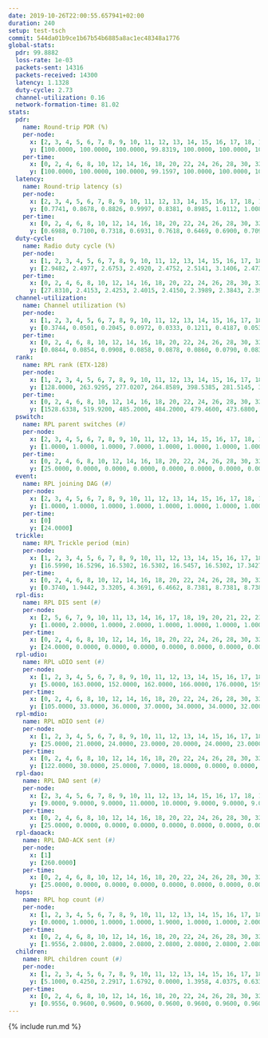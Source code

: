 ```yaml
---
date: 2019-10-26T22:00:55.657941+02:00
duration: 240
setup: test-tsch
commit: 544da01b9ce1b67b54b6885a8ac1ec48348a1776
global-stats:
  pdr: 99.8882
  loss-rate: 1e-03
  packets-sent: 14316
  packets-received: 14300
  latency: 1.1328
  duty-cycle: 2.73
  channel-utilization: 0.16
  network-formation-time: 81.02
stats:
  pdr:
    name: Round-trip PDR (%)
    per-node:
      x: [2, 3, 4, 5, 6, 7, 8, 9, 10, 11, 12, 13, 14, 15, 16, 17, 18, 19, 20, 21, 22, 23, 24, 25]
      y: [100.0000, 100.0000, 100.0000, 99.8319, 100.0000, 100.0000, 100.0000, 100.0000, 100.0000, 100.0000, 100.0000, 100.0000, 100.0000, 99.8347, 99.6564, 100.0000, 99.6593, 99.6587, 99.8294, 100.0000, 100.0000, 99.6667, 99.8255, 99.3333]
    per-time:
      x: [0, 2, 4, 6, 8, 10, 12, 14, 16, 18, 20, 22, 24, 26, 28, 30, 32, 34, 36, 38, 40, 42, 44, 46, 48, 50, 52, 54, 56, 58, 60, 62, 64, 66, 68, 70, 72, 74, 76, 78, 80, 82, 84, 86, 88, 90, 92, 94, 96, 98, 100, 102, 104, 106, 108, 110, 112, 114, 116, 118, 120, 122, 124, 126, 128, 130, 132, 134, 136, 138, 140, 142, 144, 146, 148, 150, 152, 154, 156, 158, 160, 162, 164, 166, 168, 170, 172, 174, 176, 178, 180, 182, 184, 186, 188, 190, 192, 194, 196, 198, 200, 202, 204, 206, 208, 210, 212, 214, 216, 218, 220, 222, 224, 226, 228, 230, 232, 234, 236, 238]
      y: [100.0000, 100.0000, 100.0000, 99.1597, 100.0000, 100.0000, 100.0000, 100.0000, 100.0000, 100.0000, 100.0000, 100.0000, 100.0000, 100.0000, 100.0000, 100.0000, 99.1667, 99.1736, 99.1667, 99.1667, 100.0000, 100.0000, 100.0000, 100.0000, 100.0000, 100.0000, 100.0000, 100.0000, 100.0000, 100.0000, 100.0000, 100.0000, 100.0000, 100.0000, 100.0000, 100.0000, 100.0000, 100.0000, 100.0000, 100.0000, 98.3333, 100.0000, 100.0000, 100.0000, 100.0000, 100.0000, 100.0000, 99.1667, 100.0000, 100.0000, 99.1667, 100.0000, 100.0000, 100.0000, 100.0000, 100.0000, 98.3333, 100.0000, 100.0000, 100.0000, 100.0000, 100.0000, 100.0000, 100.0000, 100.0000, 100.0000, 100.0000, 100.0000, 99.1667, 100.0000, 100.0000, 100.0000, 100.0000, 100.0000, 100.0000, 100.0000, 100.0000, 100.0000, 99.1667, 100.0000, 100.0000, 100.0000, 99.1667, 100.0000, 100.0000, 100.0000, 100.0000, 100.0000, 100.0000, 100.0000, 100.0000, 99.1667, 100.0000, 100.0000, 100.0000, 100.0000, 100.0000, 100.0000, 100.0000, 100.0000, 100.0000, 100.0000, 100.0000, 100.0000, 100.0000, 100.0000, 100.0000, 100.0000, 100.0000, 100.0000, 100.0000, 100.0000, 100.0000, 100.0000, 100.0000, 100.0000, 100.0000, 100.0000, 99.1667, 100.0000]
  latency:
    name: Round-trip latency (s)
    per-node:
      x: [2, 3, 4, 5, 6, 7, 8, 9, 10, 11, 12, 13, 14, 15, 16, 17, 18, 19, 20, 21, 22, 23, 24, 25]
      y: [0.7741, 0.8678, 0.8826, 0.9997, 0.8381, 0.8985, 1.0112, 1.0081, 1.0162, 1.2587, 1.2053, 0.9901, 1.1992, 1.1486, 0.9891, 1.0983, 1.3422, 1.2208, 1.2282, 1.3512, 1.3361, 1.4985, 1.4810, 1.5616]
    per-time:
      x: [0, 2, 4, 6, 8, 10, 12, 14, 16, 18, 20, 22, 24, 26, 28, 30, 32, 34, 36, 38, 40, 42, 44, 46, 48, 50, 52, 54, 56, 58, 60, 62, 64, 66, 68, 70, 72, 74, 76, 78, 80, 82, 84, 86, 88, 90, 92, 94, 96, 98, 100, 102, 104, 106, 108, 110, 112, 114, 116, 118, 120, 122, 124, 126, 128, 130, 132, 134, 136, 138, 140, 142, 144, 146, 148, 150, 152, 154, 156, 158, 160, 162, 164, 166, 168, 170, 172, 174, 176, 178, 180, 182, 184, 186, 188, 190, 192, 194, 196, 198, 200, 202, 204, 206, 208, 210, 212, 214, 216, 218, 220, 222, 224, 226, 228, 230, 232, 234, 236, 238]
      y: [0.6988, 0.7100, 0.7318, 0.6931, 0.7618, 0.6469, 0.6900, 0.7098, 0.7221, 0.7135, 0.6997, 0.6843, 0.6940, 0.6480, 0.6483, 0.6826, 0.7186, 0.7604, 0.6580, 0.6737, 0.6441, 0.6320, 0.6767, 0.6980, 0.6875, 0.6683, 0.6143, 0.6639, 0.6387, 0.6993, 0.7305, 0.6367, 0.5922, 0.6606, 0.5939, 0.7232, 0.6954, 0.7514, 0.7482, 0.7042, 0.6546, 0.7371, 0.7065, 0.6977, 0.6714, 0.6843, 0.7080, 0.8197, 0.9509, 0.8515, 0.7076, 0.7126, 0.7693, 0.9950, 1.1743, 0.9223, 0.9859, 0.8315, 0.7332, 1.0517, 1.5346, 1.3088, 1.0876, 0.9812, 0.9617, 1.2007, 1.6953, 1.6458, 1.5503, 1.3185, 1.0763, 1.1812, 1.5927, 1.5951, 1.6216, 1.5054, 1.4830, 1.4121, 1.6741, 1.6454, 1.6432, 1.6617, 1.6384, 1.6339, 1.6889, 1.5858, 1.6511, 1.6135, 1.5619, 1.5648, 1.6130, 1.6314, 1.6200, 1.6142, 1.6367, 1.6142, 1.6093, 1.6155, 1.6303, 1.6222, 1.6230, 1.5830, 1.5886, 1.6231, 1.6240, 1.5616, 1.5943, 1.5714, 1.6053, 1.5927, 1.6443, 1.5751, 1.6295, 1.5809, 1.6468, 1.6038, 1.6416, 1.5206, 1.5600, 1.5914]
  duty-cycle:
    name: Radio duty cycle (%)
    per-node:
      x: [1, 2, 3, 4, 5, 6, 7, 8, 9, 10, 11, 12, 13, 14, 15, 16, 17, 18, 19, 20, 21, 22, 23, 24, 25]
      y: [2.9482, 2.4977, 2.6753, 2.4920, 2.4752, 2.5141, 3.1406, 2.4731, 2.5659, 2.5241, 2.4923, 2.6228, 2.5229, 2.5136, 2.6011, 2.7795, 2.5249, 2.6500, 2.6816, 2.6062, 2.7668, 2.5923, 2.6407, 2.6451, 2.6844]
    per-time:
      x: [0, 2, 4, 6, 8, 10, 12, 14, 16, 18, 20, 22, 24, 26, 28, 30, 32, 34, 36, 38, 40, 42, 44, 46, 48, 50, 52, 54, 56, 58, 60, 62, 64, 66, 68, 70, 72, 74, 76, 78, 80, 82, 84, 86, 88, 90, 92, 94, 96, 98, 100, 102, 104, 106, 108, 110, 112, 114, 116, 118, 120, 122, 124, 126, 128, 130, 132, 134, 136, 138, 140, 142, 144, 146, 148, 150, 152, 154, 156, 158, 160, 162, 164, 166, 168, 170, 172, 174, 176, 178, 180, 182, 184, 186, 188, 190, 192, 194, 196, 198, 200, 202, 204, 206, 208, 210, 212, 214, 216, 218, 220, 222, 224, 226, 228, 230, 232, 234, 236, 238, 240]
      y: [27.8310, 2.4153, 2.4253, 2.4015, 2.4150, 2.3989, 2.3843, 2.3929, 2.4192, 2.3920, 2.4010, 2.3976, 2.3998, 2.3983, 2.4093, 2.3914, 2.3976, 2.3969, 2.4062, 2.4102, 2.4001, 2.4033, 2.4028, 2.4229, 2.4042, 2.4104, 2.4113, 2.3998, 2.4123, 2.3964, 2.4033, 2.4073, 2.3971, 2.4058, 2.4051, 2.3955, 2.4099, 2.4034, 2.4024, 2.4091, 2.4047, 2.4141, 2.4060, 2.4144, 2.3935, 2.3761, 2.3939, 2.4103, 2.4090, 2.4024, 2.4169, 2.4044, 2.4010, 2.3981, 2.4054, 2.4195, 2.4164, 2.4230, 2.4118, 2.3972, 2.4128, 2.4063, 2.4098, 2.4199, 2.4092, 2.3981, 2.3992, 2.3844, 2.3979, 2.4104, 2.4255, 2.4052, 2.4031, 2.4106, 2.3835, 2.3986, 2.3837, 2.3988, 2.3997, 2.3954, 2.3968, 2.3910, 2.3882, 2.4186, 2.4111, 2.4236, 2.4147, 2.4127, 2.3917, 2.4005, 2.3988, 2.3852, 2.4128, 2.4044, 2.4058, 2.4032, 2.3874, 2.3931, 2.3924, 2.4096, 2.4018, 2.4059, 2.3855, 2.4040, 2.4061, 2.3940, 2.3907, 2.3852, 2.3896, 2.3899, 2.3961, 2.4009, 3.0733, 3.0879, 3.1691, 2.3970, 2.4022, 2.3993, 2.4045, 2.3801, null]
  channel-utilization:
    name: Channel utilization (%)
    per-node:
      x: [1, 2, 3, 4, 5, 6, 7, 8, 9, 10, 11, 12, 13, 14, 15, 16, 17, 18, 19, 20, 21, 22, 23, 24, 25]
      y: [0.3744, 0.0501, 0.2045, 0.0972, 0.0333, 0.1211, 0.4187, 0.0535, 0.0334, 0.0358, 0.0346, 0.0429, 0.0615, 0.0314, 0.1138, 0.1575, 0.0540, 0.0695, 0.0451, 0.0614, 0.0429, 0.0444, 0.0322, 0.0306, 0.0337]
    per-time:
      x: [0, 2, 4, 6, 8, 10, 12, 14, 16, 18, 20, 22, 24, 26, 28, 30, 32, 34, 36, 38, 40, 42, 44, 46, 48, 50, 52, 54, 56, 58, 60, 62, 64, 66, 68, 70, 72, 74, 76, 78, 80, 82, 84, 86, 88, 90, 92, 94, 96, 98, 100, 102, 104, 106, 108, 110, 112, 114, 116, 118, 120, 122, 124, 126, 128, 130, 132, 134, 136, 138, 140, 142, 144, 146, 148, 150, 152, 154, 156, 158, 160, 162, 164, 166, 168, 170, 172, 174, 176, 178, 180, 182, 184, 186, 188, 190, 192, 194, 196, 198, 200, 202, 204, 206, 208, 210, 212, 214, 216, 218, 220, 222, 224, 226, 228, 230, 232, 234, 236, 238, 240]
      y: [0.0844, 0.0854, 0.0908, 0.0858, 0.0878, 0.0860, 0.0790, 0.0833, 0.0911, 0.0817, 0.0862, 0.0847, 0.0865, 0.0863, 0.0873, 0.0811, 0.0845, 0.0824, 0.0893, 0.0882, 0.0839, 0.0847, 0.0837, 0.0905, 0.0842, 0.0858, 0.0868, 0.0828, 0.0897, 0.0815, 0.0860, 0.0835, 0.0793, 0.0839, 0.0837, 0.0803, 0.0878, 0.0861, 0.0846, 0.0864, 0.0850, 0.0894, 0.0848, 0.0881, 0.0811, 0.0744, 0.0828, 0.0903, 0.0898, 0.0846, 0.0896, 0.0852, 0.0836, 0.0831, 0.0868, 0.0926, 0.0926, 0.0936, 0.0891, 0.0810, 0.0882, 0.0864, 0.0878, 0.0945, 0.0891, 0.0888, 0.0883, 0.0807, 0.0872, 0.0883, 0.0969, 0.0874, 0.0878, 0.0911, 0.0797, 0.0851, 0.0772, 0.0840, 0.0841, 0.0880, 0.0868, 0.0838, 0.0839, 0.0936, 0.0912, 0.0956, 0.0898, 0.0911, 0.0828, 0.0859, 0.0854, 0.0789, 0.0888, 0.0842, 0.0836, 0.0851, 0.0779, 0.0830, 0.0814, 0.0885, 0.0854, 0.0862, 0.0768, 0.0829, 0.0877, 0.0809, 0.0807, 0.0791, 0.0812, 0.0817, 0.0835, 0.0840, 0.4041, 0.3826, 0.4382, 0.0843, 0.0869, 0.0848, 0.0873, 0.0756, null]
  rank:
    name: RPL rank (ETX-128)
    per-node:
      x: [1, 2, 3, 4, 5, 6, 7, 8, 9, 10, 11, 12, 13, 14, 15, 16, 17, 18, 19, 20, 21, 22, 23, 24, 25]
      y: [128.0000, 263.9295, 277.0207, 264.8589, 398.5385, 281.5145, 320.0703, 411.7178, 447.8299, 436.2675, 482.0370, 409.5082, 430.9524, 548.8618, 466.7480, 434.6988, 447.0165, 575.1084, 823.0325, 577.1434, 592.2438, 585.5820, 691.3052, 706.8367, 694.1598]
    per-time:
      x: [0, 2, 4, 6, 8, 10, 12, 14, 16, 18, 20, 22, 24, 26, 28, 30, 32, 34, 36, 38, 40, 42, 44, 46, 48, 50, 52, 54, 56, 58, 60, 62, 64, 66, 68, 70, 72, 74, 76, 78, 80, 82, 84, 86, 88, 90, 92, 94, 96, 98, 100, 102, 104, 106, 108, 110, 112, 114, 116, 118, 120, 122, 124, 126, 128, 130, 132, 134, 136, 138, 140, 142, 144, 146, 148, 150, 152, 154, 156, 158, 160, 162, 164, 166, 168, 170, 172, 174, 176, 178, 180, 182, 184, 186, 188, 190, 192, 194, 196, 198, 200, 202, 204, 206, 208, 210, 212, 214, 216, 218, 220, 222, 224, 226, 228, 230, 232, 234, 236, 238, 240]
      y: [1528.6338, 519.9200, 485.2000, 484.2000, 479.4600, 473.6800, 472.2200, 476.3400, 469.4706, 458.9412, 457.5600, 454.7647, 448.8824, 453.3269, 448.5600, 446.7000, 437.9800, 454.3200, 471.7115, 468.7308, 452.2353, 448.2000, 451.0392, 435.7647, 437.0800, 439.1000, 443.7800, 440.4600, 441.9200, 443.6800, 442.0784, 439.0400, 435.8200, 439.0400, 438.2400, 444.7000, 469.8431, 465.9038, 450.3000, 450.3200, 449.2500, 448.5686, 443.3000, 458.7400, 454.6863, 446.5400, 449.1765, 449.1346, 459.9245, 456.0600, 467.0980, 487.1600, 488.8000, 488.5600, 485.8824, 483.1091, 455.1538, 493.2264, 484.0400, 490.0800, 483.8627, 471.3529, 465.7451, 469.3654, 463.4423, 461.2157, 465.4600, 460.0200, 462.7200, 462.6078, 465.5192, 461.2745, 457.0000, 450.8200, 452.1200, 458.5882, 446.6600, 443.2000, 455.8491, 456.0196, 454.0000, 458.3846, 459.7692, 452.3400, 458.8627, 463.7647, 461.6346, 458.9020, 462.5686, 456.8000, 455.5577, 450.8600, 448.1296, 449.8400, 450.5400, 450.3600, 447.3400, 446.0200, 447.3400, 456.0577, 458.3462, 448.3400, 444.0400, 442.7600, 442.2941, 440.1600, 440.1400, 439.1800, 446.9804, 440.7800, 440.4400, 444.9608, 308.3569, 362.7354, 327.9323, 327.0094, 447.0000, 444.5385, 449.9245, 442.4200, null]
  pswitch:
    name: RPL parent switches (#)
    per-node:
      x: [2, 3, 4, 5, 6, 7, 8, 9, 10, 11, 12, 13, 14, 15, 16, 17, 18, 19, 20, 21, 22, 23, 24, 25]
      y: [1.0000, 1.0000, 1.0000, 7.0000, 1.0000, 1.0000, 1.0000, 1.0000, 3.0000, 3.0000, 4.0000, 12.0000, 6.0000, 6.0000, 9.0000, 3.0000, 9.0000, 6.0000, 4.0000, 3.0000, 4.0000, 10.0000, 12.0000, 5.0000]
    per-time:
      x: [0, 2, 4, 6, 8, 10, 12, 14, 16, 18, 20, 22, 24, 26, 28, 30, 32, 34, 36, 38, 40, 42, 44, 46, 48, 50, 52, 54, 56, 58, 60, 62, 64, 66, 68, 70, 72, 74, 76, 78, 80, 82, 84, 86, 88, 90, 92, 94, 96, 98, 100, 102, 104, 106, 108, 110, 112, 114, 116, 118, 120, 122, 124, 126, 128, 130, 132, 134, 136, 138, 140, 142, 144, 146, 148, 150, 152, 154, 156, 158, 160, 162, 164, 166, 168, 170, 172, 174, 176, 178, 180, 182, 184, 186, 188, 190, 192, 194, 196, 198, 200, 202, 204, 206, 208, 210, 212, 214, 216, 218, 220, 222, 224, 226, 228, 230, 232, 234, 236]
      y: [25.0000, 0.0000, 0.0000, 0.0000, 0.0000, 0.0000, 0.0000, 0.0000, 1.0000, 1.0000, 0.0000, 1.0000, 1.0000, 2.0000, 0.0000, 0.0000, 0.0000, 0.0000, 2.0000, 2.0000, 1.0000, 0.0000, 1.0000, 1.0000, 0.0000, 0.0000, 0.0000, 0.0000, 0.0000, 0.0000, 1.0000, 0.0000, 0.0000, 0.0000, 0.0000, 0.0000, 1.0000, 2.0000, 0.0000, 0.0000, 2.0000, 1.0000, 0.0000, 0.0000, 1.0000, 0.0000, 1.0000, 2.0000, 3.0000, 0.0000, 1.0000, 0.0000, 0.0000, 0.0000, 1.0000, 5.0000, 2.0000, 3.0000, 0.0000, 0.0000, 1.0000, 1.0000, 1.0000, 2.0000, 2.0000, 1.0000, 0.0000, 0.0000, 0.0000, 1.0000, 2.0000, 1.0000, 2.0000, 0.0000, 0.0000, 1.0000, 0.0000, 0.0000, 3.0000, 1.0000, 2.0000, 2.0000, 2.0000, 0.0000, 1.0000, 1.0000, 2.0000, 1.0000, 1.0000, 0.0000, 2.0000, 0.0000, 4.0000, 0.0000, 0.0000, 0.0000, 0.0000, 0.0000, 0.0000, 2.0000, 2.0000, 0.0000, 0.0000, 0.0000, 1.0000, 0.0000, 0.0000, 0.0000, 1.0000, 0.0000, 0.0000, 1.0000, 0.0000, 0.0000, 0.0000, 0.0000, 0.0000, 2.0000, 3.0000]
  event:
    name: RPL joining DAG (#)
    per-node:
      x: [2, 3, 4, 5, 6, 7, 8, 9, 10, 11, 12, 13, 14, 15, 16, 17, 18, 19, 20, 21, 22, 23, 24, 25]
      y: [1.0000, 1.0000, 1.0000, 1.0000, 1.0000, 1.0000, 1.0000, 1.0000, 1.0000, 1.0000, 1.0000, 1.0000, 1.0000, 1.0000, 1.0000, 1.0000, 1.0000, 1.0000, 1.0000, 1.0000, 1.0000, 1.0000, 1.0000, 1.0000]
    per-time:
      x: [0]
      y: [24.0000]
  trickle:
    name: RPL Trickle period (min)
    per-node:
      x: [1, 2, 3, 4, 5, 6, 7, 8, 9, 10, 11, 12, 13, 14, 15, 16, 17, 18, 19, 20, 21, 22, 23, 24, 25]
      y: [16.5990, 16.5296, 16.5302, 16.5302, 16.5457, 16.5302, 17.3427, 16.5302, 16.5251, 16.5374, 16.5380, 16.4705, 16.5715, 16.5444, 16.5583, 16.5606, 16.5380, 16.5181, 16.5416, 16.5342, 16.5803, 16.4984, 16.6231, 16.6299, 16.6056]
    per-time:
      x: [0, 2, 4, 6, 8, 10, 12, 14, 16, 18, 20, 22, 24, 26, 28, 30, 32, 34, 36, 38, 40, 42, 44, 46, 48, 50, 52, 54, 56, 58, 60, 62, 64, 66, 68, 70, 72, 74, 76, 78, 80, 82, 84, 86, 88, 90, 92, 94, 96, 98, 100, 102, 104, 106, 108, 110, 112, 114, 116, 118, 120, 122, 124, 126, 128, 130, 132, 134, 136, 138, 140, 142, 144, 146, 148, 150, 152, 154, 156, 158, 160, 162, 164, 166, 168, 170, 172, 174, 176, 178, 180, 182, 184, 186, 188, 190, 192, 194, 196, 198, 200, 202, 204, 206, 208, 210, 212, 214, 216, 218, 220, 222, 224, 226, 228, 230, 232, 234, 236, 238, 240]
      y: [0.3740, 1.9442, 3.3205, 4.3691, 6.4662, 8.7381, 8.7381, 8.7381, 8.7381, 17.3049, 17.4763, 17.4763, 17.4763, 17.4763, 17.4763, 17.4763, 17.4763, 17.4763, 17.4763, 17.4763, 17.4763, 17.4763, 17.4763, 17.4763, 17.4763, 17.4763, 17.4763, 17.4763, 17.4763, 17.4763, 17.4763, 17.4763, 17.4763, 17.4763, 17.4763, 17.4763, 17.4763, 17.4763, 17.4763, 17.4763, 17.4763, 17.4763, 17.4763, 17.4763, 17.4763, 17.4763, 17.4763, 17.4763, 17.4763, 17.4763, 17.4763, 17.4763, 17.4763, 17.4763, 17.4763, 17.4763, 17.4763, 17.4763, 17.4763, 17.4763, 17.4763, 17.4763, 17.4763, 17.4763, 17.4763, 17.4763, 17.4763, 17.4763, 17.4763, 17.4763, 17.4763, 17.4763, 17.4763, 17.4763, 17.4763, 17.4763, 17.4763, 17.4763, 17.4763, 17.4763, 17.4763, 17.4763, 17.4763, 17.4763, 17.4763, 17.4763, 17.4763, 17.4763, 17.4763, 17.4763, 17.4763, 17.4763, 17.4763, 17.4763, 17.4763, 17.4763, 17.4763, 17.4763, 17.4763, 17.4763, 17.4763, 17.4763, 17.4763, 17.4763, 17.4763, 17.4763, 17.4763, 17.4763, 17.4763, 17.4763, 17.4763, 17.4763, 17.4763, 17.4763, 17.4763, 17.4763, 17.4763, 17.4763, 17.4763, 17.4763, null]
  rpl-dis:
    name: RPL DIS sent (#)
    per-node:
      x: [2, 5, 6, 7, 9, 10, 11, 13, 14, 16, 17, 18, 19, 20, 21, 22, 23, 24, 25]
      y: [1.0000, 2.0000, 1.0000, 2.0000, 1.0000, 1.0000, 1.0000, 1.0000, 1.0000, 1.0000, 1.0000, 1.0000, 1.0000, 1.0000, 3.0000, 1.0000, 2.0000, 2.0000, 2.0000]
    per-time:
      x: [0, 2, 4, 6, 8, 10, 12, 14, 16, 18, 20, 22, 24, 26, 28, 30, 32, 34, 36, 38, 40, 42, 44, 46, 48, 50, 52, 54, 56, 58, 60, 62, 64, 66, 68, 70, 72, 74, 76, 78, 80, 82, 84, 86, 88, 90, 92, 94, 96, 98, 100, 102, 104, 106, 108, 110, 112, 114, 116, 118, 120, 122, 124, 126, 128, 130, 132, 134, 136, 138, 140, 142, 144, 146, 148, 150, 152, 154, 156, 158, 160, 162, 164, 166, 168, 170, 172, 174, 176, 178, 180, 182, 184, 186, 188, 190, 192, 194, 196, 198, 200, 202, 204, 206, 208, 210, 212, 214, 216, 218, 220, 222, 224, 226, 228]
      y: [24.0000, 0.0000, 0.0000, 0.0000, 0.0000, 0.0000, 0.0000, 0.0000, 0.0000, 0.0000, 0.0000, 0.0000, 0.0000, 0.0000, 0.0000, 0.0000, 0.0000, 0.0000, 0.0000, 0.0000, 0.0000, 0.0000, 0.0000, 0.0000, 0.0000, 0.0000, 0.0000, 0.0000, 0.0000, 0.0000, 0.0000, 0.0000, 0.0000, 0.0000, 0.0000, 0.0000, 0.0000, 0.0000, 0.0000, 0.0000, 0.0000, 0.0000, 0.0000, 0.0000, 0.0000, 0.0000, 0.0000, 0.0000, 0.0000, 0.0000, 0.0000, 0.0000, 0.0000, 0.0000, 0.0000, 0.0000, 0.0000, 0.0000, 0.0000, 0.0000, 0.0000, 0.0000, 0.0000, 0.0000, 0.0000, 0.0000, 0.0000, 0.0000, 0.0000, 0.0000, 0.0000, 0.0000, 0.0000, 0.0000, 0.0000, 0.0000, 0.0000, 0.0000, 0.0000, 0.0000, 0.0000, 0.0000, 0.0000, 0.0000, 0.0000, 0.0000, 0.0000, 0.0000, 0.0000, 0.0000, 0.0000, 0.0000, 0.0000, 0.0000, 0.0000, 0.0000, 0.0000, 0.0000, 0.0000, 0.0000, 0.0000, 0.0000, 0.0000, 0.0000, 0.0000, 0.0000, 0.0000, 0.0000, 0.0000, 0.0000, 0.0000, 0.0000, 0.0000, 0.0000, 2.0000]
  rpl-udio:
    name: RPL uDIO sent (#)
    per-node:
      x: [1, 2, 3, 4, 5, 6, 7, 8, 9, 10, 11, 12, 13, 14, 15, 16, 17, 18, 19, 20, 21, 22, 23, 24, 25]
      y: [5.0000, 163.0000, 152.0000, 162.0000, 166.0000, 176.0000, 159.0000, 165.0000, 168.0000, 169.0000, 165.0000, 164.0000, 170.0000, 168.0000, 166.0000, 161.0000, 173.0000, 159.0000, 167.0000, 167.0000, 171.0000, 170.0000, 166.0000, 164.0000, 167.0000]
    per-time:
      x: [0, 2, 4, 6, 8, 10, 12, 14, 16, 18, 20, 22, 24, 26, 28, 30, 32, 34, 36, 38, 40, 42, 44, 46, 48, 50, 52, 54, 56, 58, 60, 62, 64, 66, 68, 70, 72, 74, 76, 78, 80, 82, 84, 86, 88, 90, 92, 94, 96, 98, 100, 102, 104, 106, 108, 110, 112, 114, 116, 118, 120, 122, 124, 126, 128, 130, 132, 134, 136, 138, 140, 142, 144, 146, 148, 150, 152, 154, 156, 158, 160, 162, 164, 166, 168, 170, 172, 174, 176, 178, 180, 182, 184, 186, 188, 190, 192, 194, 196, 198, 200, 202, 204, 206, 208, 210, 212, 214, 216, 218, 220, 222, 224, 226, 228, 230, 232, 234, 236, 238, 240]
      y: [105.0000, 33.0000, 36.0000, 37.0000, 34.0000, 34.0000, 32.0000, 30.0000, 33.0000, 32.0000, 32.0000, 37.0000, 26.0000, 31.0000, 32.0000, 33.0000, 35.0000, 34.0000, 34.0000, 33.0000, 31.0000, 28.0000, 34.0000, 40.0000, 33.0000, 33.0000, 37.0000, 32.0000, 27.0000, 30.0000, 34.0000, 33.0000, 34.0000, 37.0000, 31.0000, 29.0000, 37.0000, 31.0000, 28.0000, 34.0000, 37.0000, 32.0000, 34.0000, 32.0000, 30.0000, 34.0000, 36.0000, 28.0000, 37.0000, 34.0000, 34.0000, 31.0000, 31.0000, 32.0000, 36.0000, 30.0000, 33.0000, 37.0000, 27.0000, 26.0000, 31.0000, 32.0000, 30.0000, 32.0000, 32.0000, 31.0000, 34.0000, 31.0000, 28.0000, 34.0000, 34.0000, 33.0000, 28.0000, 36.0000, 30.0000, 35.0000, 28.0000, 32.0000, 33.0000, 32.0000, 32.0000, 31.0000, 31.0000, 33.0000, 33.0000, 35.0000, 32.0000, 30.0000, 31.0000, 30.0000, 36.0000, 29.0000, 37.0000, 33.0000, 36.0000, 31.0000, 32.0000, 33.0000, 40.0000, 35.0000, 28.0000, 37.0000, 27.0000, 30.0000, 32.0000, 39.0000, 32.0000, 24.0000, 34.0000, 36.0000, 29.0000, 33.0000, 35.0000, 37.0000, 37.0000, 31.0000, 33.0000, 33.0000, 32.0000, 31.0000, 0.0000]
  rpl-mdio:
    name: RPL mDIO sent (#)
    per-node:
      x: [1, 2, 3, 4, 5, 6, 7, 8, 9, 10, 11, 12, 13, 14, 15, 16, 17, 18, 19, 20, 21, 22, 23, 24, 25]
      y: [25.0000, 21.0000, 24.0000, 23.0000, 20.0000, 24.0000, 23.0000, 23.0000, 20.0000, 20.0000, 21.0000, 20.0000, 22.0000, 20.0000, 21.0000, 20.0000, 22.0000, 22.0000, 20.0000, 22.0000, 21.0000, 21.0000, 20.0000, 20.0000, 21.0000]
    per-time:
      x: [0, 2, 4, 6, 8, 10, 12, 14, 16, 18, 20, 22, 24, 26, 28, 30, 32, 34, 36, 38, 40, 42, 44, 46, 48, 50, 52, 54, 56, 58, 60, 62, 64, 66, 68, 70, 72, 74, 76, 78, 80, 82, 84, 86, 88, 90, 92, 94, 96, 98, 100, 102, 104, 106, 108, 110, 112, 114, 116, 118, 120, 122, 124, 126, 128, 130, 132, 134, 136, 138, 140, 142, 144, 146, 148, 150, 152, 154, 156, 158, 160, 162, 164, 166, 168, 170, 172, 174, 176, 178, 180, 182, 184, 186, 188, 190, 192, 194, 196, 198, 200, 202, 204, 206, 208, 210, 212, 214, 216, 218, 220, 222, 224, 226, 228, 230, 232, 234, 236, 238]
      y: [122.0000, 30.0000, 25.0000, 7.0000, 18.0000, 0.0000, 0.0000, 7.0000, 16.0000, 2.0000, 0.0000, 0.0000, 0.0000, 1.0000, 6.0000, 6.0000, 6.0000, 6.0000, 0.0000, 0.0000, 0.0000, 0.0000, 3.0000, 6.0000, 1.0000, 9.0000, 6.0000, 0.0000, 0.0000, 0.0000, 0.0000, 5.0000, 6.0000, 7.0000, 6.0000, 1.0000, 0.0000, 0.0000, 0.0000, 2.0000, 2.0000, 7.0000, 8.0000, 6.0000, 0.0000, 0.0000, 0.0000, 0.0000, 1.0000, 4.0000, 8.0000, 7.0000, 5.0000, 0.0000, 0.0000, 0.0000, 0.0000, 4.0000, 3.0000, 8.0000, 8.0000, 2.0000, 0.0000, 0.0000, 0.0000, 0.0000, 7.0000, 4.0000, 5.0000, 7.0000, 2.0000, 0.0000, 0.0000, 0.0000, 0.0000, 6.0000, 5.0000, 9.0000, 5.0000, 0.0000, 0.0000, 0.0000, 0.0000, 3.0000, 4.0000, 3.0000, 10.0000, 5.0000, 0.0000, 0.0000, 0.0000, 0.0000, 5.0000, 5.0000, 6.0000, 5.0000, 4.0000, 0.0000, 0.0000, 0.0000, 0.0000, 4.0000, 7.0000, 8.0000, 5.0000, 1.0000, 0.0000, 0.0000, 0.0000, 1.0000, 6.0000, 6.0000, 8.0000, 4.0000, 0.0000, 0.0000, 0.0000, 0.0000, 4.0000, 5.0000]
  rpl-dao:
    name: RPL DAO sent (#)
    per-node:
      x: [2, 3, 4, 5, 6, 7, 8, 9, 10, 11, 12, 13, 14, 15, 16, 17, 18, 19, 20, 21, 22, 23, 24, 25]
      y: [9.0000, 9.0000, 9.0000, 11.0000, 10.0000, 9.0000, 9.0000, 9.0000, 9.0000, 10.0000, 12.0000, 14.0000, 12.0000, 12.0000, 13.0000, 10.0000, 14.0000, 11.0000, 10.0000, 10.0000, 11.0000, 14.0000, 14.0000, 11.0000]
    per-time:
      x: [0, 2, 4, 6, 8, 10, 12, 14, 16, 18, 20, 22, 24, 26, 28, 30, 32, 34, 36, 38, 40, 42, 44, 46, 48, 50, 52, 54, 56, 58, 60, 62, 64, 66, 68, 70, 72, 74, 76, 78, 80, 82, 84, 86, 88, 90, 92, 94, 96, 98, 100, 102, 104, 106, 108, 110, 112, 114, 116, 118, 120, 122, 124, 126, 128, 130, 132, 134, 136, 138, 140, 142, 144, 146, 148, 150, 152, 154, 156, 158, 160, 162, 164, 166, 168, 170, 172, 174, 176, 178, 180, 182, 184, 186, 188, 190, 192, 194, 196, 198, 200, 202, 204, 206, 208, 210, 212, 214, 216, 218, 220, 222, 224, 226, 228, 230, 232, 234, 236]
      y: [25.0000, 0.0000, 0.0000, 0.0000, 0.0000, 0.0000, 0.0000, 0.0000, 1.0000, 1.0000, 0.0000, 1.0000, 1.0000, 2.0000, 18.0000, 0.0000, 0.0000, 0.0000, 2.0000, 3.0000, 1.0000, 0.0000, 2.0000, 2.0000, 0.0000, 0.0000, 2.0000, 1.0000, 10.0000, 2.0000, 1.0000, 0.0000, 2.0000, 1.0000, 2.0000, 0.0000, 3.0000, 3.0000, 0.0000, 0.0000, 2.0000, 2.0000, 5.0000, 6.0000, 1.0000, 0.0000, 3.0000, 2.0000, 3.0000, 1.0000, 1.0000, 2.0000, 0.0000, 0.0000, 2.0000, 7.0000, 5.0000, 10.0000, 0.0000, 0.0000, 1.0000, 2.0000, 2.0000, 3.0000, 2.0000, 1.0000, 0.0000, 0.0000, 1.0000, 4.0000, 5.0000, 7.0000, 2.0000, 1.0000, 0.0000, 1.0000, 1.0000, 2.0000, 4.0000, 1.0000, 3.0000, 2.0000, 3.0000, 1.0000, 2.0000, 7.0000, 4.0000, 2.0000, 1.0000, 0.0000, 2.0000, 1.0000, 5.0000, 1.0000, 0.0000, 1.0000, 1.0000, 0.0000, 0.0000, 7.0000, 7.0000, 2.0000, 0.0000, 1.0000, 2.0000, 0.0000, 3.0000, 1.0000, 1.0000, 0.0000, 1.0000, 1.0000, 1.0000, 5.0000, 6.0000, 0.0000, 2.0000, 3.0000, 5.0000]
  rpl-daoack:
    name: RPL DAO-ACK sent (#)
    per-node:
      x: [1]
      y: [260.0000]
    per-time:
      x: [0, 2, 4, 6, 8, 10, 12, 14, 16, 18, 20, 22, 24, 26, 28, 30, 32, 34, 36, 38, 40, 42, 44, 46, 48, 50, 52, 54, 56, 58, 60, 62, 64, 66, 68, 70, 72, 74, 76, 78, 80, 82, 84, 86, 88, 90, 92, 94, 96, 98, 100, 102, 104, 106, 108, 110, 112, 114, 116, 118, 120, 122, 124, 126, 128, 130, 132, 134, 136, 138, 140, 142, 144, 146, 148, 150, 152, 154, 156, 158, 160, 162, 164, 166, 168, 170, 172, 174, 176, 178, 180, 182, 184, 186, 188, 190, 192, 194, 196, 198, 200, 202, 204, 206, 208, 210, 212, 214, 216, 218, 220, 222, 224, 226, 228, 230, 232, 234, 236]
      y: [25.0000, 0.0000, 0.0000, 0.0000, 0.0000, 0.0000, 0.0000, 0.0000, 1.0000, 1.0000, 0.0000, 1.0000, 1.0000, 2.0000, 18.0000, 0.0000, 0.0000, 0.0000, 2.0000, 3.0000, 1.0000, 0.0000, 2.0000, 2.0000, 0.0000, 0.0000, 2.0000, 1.0000, 10.0000, 2.0000, 1.0000, 0.0000, 2.0000, 1.0000, 2.0000, 0.0000, 3.0000, 3.0000, 0.0000, 0.0000, 2.0000, 2.0000, 5.0000, 6.0000, 1.0000, 0.0000, 3.0000, 3.0000, 2.0000, 1.0000, 1.0000, 2.0000, 0.0000, 0.0000, 2.0000, 7.0000, 4.0000, 10.0000, 0.0000, 0.0000, 1.0000, 2.0000, 2.0000, 3.0000, 2.0000, 1.0000, 0.0000, 0.0000, 1.0000, 4.0000, 4.0000, 7.0000, 3.0000, 0.0000, 0.0000, 1.0000, 1.0000, 2.0000, 4.0000, 1.0000, 3.0000, 2.0000, 3.0000, 1.0000, 2.0000, 7.0000, 4.0000, 2.0000, 1.0000, 0.0000, 2.0000, 1.0000, 5.0000, 1.0000, 0.0000, 1.0000, 1.0000, 0.0000, 0.0000, 7.0000, 7.0000, 2.0000, 0.0000, 1.0000, 2.0000, 0.0000, 3.0000, 1.0000, 1.0000, 0.0000, 1.0000, 1.0000, 1.0000, 6.0000, 5.0000, 0.0000, 2.0000, 3.0000, 5.0000]
  hops:
    name: RPL hop count (#)
    per-node:
      x: [1, 2, 3, 4, 5, 6, 7, 8, 9, 10, 11, 12, 13, 14, 15, 16, 17, 18, 19, 20, 21, 22, 23, 24, 25]
      y: [0.0000, 1.0000, 1.0000, 1.0000, 1.9000, 1.0000, 1.0000, 2.0000, 2.0000, 2.1083, 2.0125, 2.0000, 2.0000, 3.0000, 2.0958, 2.0000, 2.0000, 2.8542, 3.0586, 3.0000, 3.1464, 3.0000, 3.9791, 4.0084, 3.9289]
    per-time:
      x: [0, 2, 4, 6, 8, 10, 12, 14, 16, 18, 20, 22, 24, 26, 28, 30, 32, 34, 36, 38, 40, 42, 44, 46, 48, 50, 52, 54, 56, 58, 60, 62, 64, 66, 68, 70, 72, 74, 76, 78, 80, 82, 84, 86, 88, 90, 92, 94, 96, 98, 100, 102, 104, 106, 108, 110, 112, 114, 116, 118, 120, 122, 124, 126, 128, 130, 132, 134, 136, 138, 140, 142, 144, 146, 148, 150, 152, 154, 156, 158, 160, 162, 164, 166, 168, 170, 172, 174, 176, 178, 180, 182, 184, 186, 188, 190, 192, 194, 196, 198, 200, 202, 204, 206, 208, 210, 212, 214, 216, 218, 220, 222, 224, 226, 228, 230, 232, 234, 236, 238]
      y: [1.9556, 2.0800, 2.0800, 2.0800, 2.0800, 2.0800, 2.0800, 2.0800, 2.0800, 2.2000, 2.2000, 2.2000, 2.2400, 2.2000, 2.2000, 2.2000, 2.2000, 2.2000, 2.2000, 2.2000, 2.2000, 2.2000, 2.2000, 2.2000, 2.2000, 2.2000, 2.2000, 2.2000, 2.2000, 2.2000, 2.2000, 2.2000, 2.2000, 2.2000, 2.2000, 2.2000, 2.2000, 2.2000, 2.2000, 2.2000, 2.2000, 2.2000, 2.2000, 2.2000, 2.2000, 2.2000, 2.2000, 2.2000, 2.2000, 2.2000, 2.2000, 2.2000, 2.2000, 2.2000, 2.2000, 2.2400, 2.2800, 2.2600, 2.2400, 2.2400, 2.2400, 2.2400, 2.2400, 2.2400, 2.2400, 2.2400, 2.2400, 2.2400, 2.2400, 2.2400, 2.2400, 2.2400, 2.2400, 2.2000, 2.2000, 2.2000, 2.2000, 2.2000, 2.2200, 2.2400, 2.2600, 2.2800, 2.2800, 2.2400, 2.2800, 2.2800, 2.2600, 2.2200, 2.2000, 2.2400, 2.2000, 2.2000, 2.2000, 2.2000, 2.2000, 2.2000, 2.2000, 2.2000, 2.2000, 2.2000, 2.2000, 2.2000, 2.2000, 2.2000, 2.2000, 2.2000, 2.2000, 2.2000, 2.2000, 2.2000, 2.2000, 2.2000, 2.2000, 2.2000, 2.2000, 2.2000, 2.2000, 2.2000, 2.2200, 2.2400]
  children:
    name: RPL children count (#)
    per-node:
      x: [1, 2, 3, 4, 5, 6, 7, 8, 9, 10, 11, 12, 13, 14, 15, 16, 17, 18, 19, 20, 21, 22, 23, 24, 25]
      y: [5.1000, 0.4250, 2.2917, 1.6792, 0.0000, 1.3958, 4.0375, 0.6333, 0.0000, 0.0583, 0.0000, 0.2583, 0.5833, 0.0000, 1.1167, 2.8500, 0.4167, 1.0083, 0.4268, 0.8958, 0.3808, 0.4250, 0.0000, 0.0000, 0.0000]
    per-time:
      x: [0, 2, 4, 6, 8, 10, 12, 14, 16, 18, 20, 22, 24, 26, 28, 30, 32, 34, 36, 38, 40, 42, 44, 46, 48, 50, 52, 54, 56, 58, 60, 62, 64, 66, 68, 70, 72, 74, 76, 78, 80, 82, 84, 86, 88, 90, 92, 94, 96, 98, 100, 102, 104, 106, 108, 110, 112, 114, 116, 118, 120, 122, 124, 126, 128, 130, 132, 134, 136, 138, 140, 142, 144, 146, 148, 150, 152, 154, 156, 158, 160, 162, 164, 166, 168, 170, 172, 174, 176, 178, 180, 182, 184, 186, 188, 190, 192, 194, 196, 198, 200, 202, 204, 206, 208, 210, 212, 214, 216, 218, 220, 222, 224, 226, 228, 230, 232, 234, 236, 238]
      y: [0.9556, 0.9600, 0.9600, 0.9600, 0.9600, 0.9600, 0.9600, 0.9600, 0.9600, 0.9600, 0.9600, 0.9600, 0.9600, 0.9600, 0.9600, 0.9600, 0.9600, 0.9600, 0.9600, 0.9600, 0.9600, 0.9600, 0.9600, 0.9600, 0.9600, 0.9600, 0.9600, 0.9600, 0.9600, 0.9600, 0.9600, 0.9600, 0.9600, 0.9600, 0.9600, 0.9600, 0.9600, 0.9600, 0.9600, 0.9600, 0.9600, 0.9600, 0.9600, 0.9600, 0.9600, 0.9600, 0.9600, 0.9600, 0.9600, 0.9600, 0.9600, 0.9600, 0.9600, 0.9600, 0.9600, 0.9600, 0.9600, 0.9600, 0.9600, 0.9600, 0.9600, 0.9600, 0.9600, 0.9600, 0.9600, 0.9600, 0.9600, 0.9600, 0.9600, 0.9600, 0.9600, 0.9600, 0.9600, 0.9600, 0.9600, 0.9600, 0.9600, 0.9600, 0.9600, 0.9600, 0.9600, 0.9600, 0.9600, 0.9600, 0.9600, 0.9600, 0.9600, 0.9600, 0.9600, 0.9600, 0.9600, 0.9600, 0.9600, 0.9600, 0.9600, 0.9600, 0.9600, 0.9600, 0.9600, 0.9600, 0.9600, 0.9600, 0.9600, 0.9600, 0.9600, 0.9600, 0.9600, 0.9600, 0.9600, 0.9600, 0.9600, 0.9600, 0.9600, 0.9600, 0.9600, 0.9600, 0.9600, 0.9600, 0.9600, 0.9600]
---
```


{% include run.md %}
